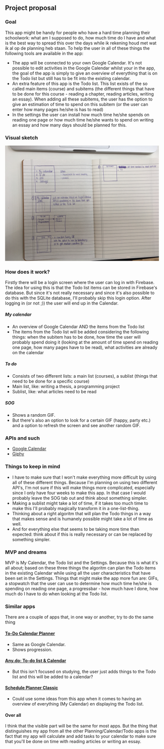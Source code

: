 ## Project proposal

### Goal
This app might be handy for people who have a hard time planning their schoolwork: what am I supposed to do, how much time do I have and what is the best way to spread this over the days while ik rekening houd met wat ik al op de planning heb staan. To help the user in all of these things the following tools are available in the app:
* The app will be connected to your own Google Calendar. It's not possible to edit activities in the Google Calendar whilst your in the app, the goal of the app is simply to give an overview of everything that is on the Todo list but still has to be fit into the existing calendar.
* An extra feature of this app is the Todo list. This list exists of the so called main items (course) and subitems (the different things that have to be done for this course - reading a chapter, reading articles, writing an essay). When adding all these subitems, the user has the option to give an estimation of time to spend on this subitem (or the user can enter how many pages he/she is has to read)
* In the settings the user can install how much time he/she spends on reading one page or how much time he/she wants to spend on writing an essay and how many days should be planned for this. 

### Visual sketch

![](docs/img/image.JPG)

### How does it work?
Firstly there will be a login screen where the user can log in with Firebase. The idea for using this is that the Todo list items can be stored in Firebase's database. But since it's not really necessary and since it's also possible to do this with the SQLite database, I'll probably skip this login option. After logging in (or not  ;)) the user will end up in the Calendar. 
##### My calendar
* An overview of Google Calendar AND the items from the Todo list
* The items from the Todo list will be added considering the following things: when the subitem has to be done, how time the user will probably spend doing it (looking at the amount of time spend on reading one page, how many pages have to be read), what activities are already on the calendar

##### To do
* Consists of two different lists: a main list (courses), a sublist (things that need to be done for a specific course)
* Main list, like: writing a thesis, a programming project
* Sublist, like: what articles need to be read

##### SOG
* Shows a random GIF.
* But there's also an option to look for a certain GIF (happy, party etc.) and a option to refresh the screen and see another random GIF.

### APIs and such
* [Google Calendar](https://developers.google.com/google-apps/calendar/quickstart/android)
* [Giphy](https://github.com/Giphy/GiphyAPI)

### Things to keep in mind
* I have to make sure that I won't make everything more difficult by using all of these different things. Because I'm planning on using two different API's, I'm not sure if this will make things more complicated, especially since I only have four weeks to make this app. In that case I would probably leave the SOG tab out and think about something simpler.
* Making a sublist might take a lot of time, if it takes too much time to make this I'll probably magically transform it in a one-list-thing.
* Thinking about a right algoritm that will plan the Todo things in a way that makes sense and is humanely possible might take a lot of time as well.
* And for everything else that seems to be taking more time than expected: think about if this is really necessary or can be replaced by something simpler.


### MVP and dreams
MVP is My Calendar, the Todo list and the Settings. Because this is what it's all about; based on these three things the algoritm can plan the Todo items in the existing Calendar while using all the user characteristics that have been set in the Settings. Things that might make the app more fun are: GIFs, a stopwatch that the user can use to determine how much time he/she is spending on reading one page, a progressbar - how much have I done, how much do I have to do when looking at the Todo list.

### Similar apps
There are a couple of apps that, in one way or another, try to do the same thing
#### [To-Do Calendar Planner](https://play.google.com/store/apps/details?id=com.timleg.egoTimerLight)
* Same as Google Calendar.
* Shows progression.
#### [Any.do: To-do list & Calendar](https://play.google.com/store/apps/details?id=com.anydo)
* But this isn't focused on studying, the user just adds things to the Todo list and this will be added to a calendar?
#### [Schedule Planner Classic](https://play.google.com/store/apps/details?id=com.intersog.android.schedule)
* Could use some ideas from this app when it comes to having an overview of everything (My Calendar) en displaying the Todo list.
#### Over all
I think that the visible part will be the same for most apps. But the thing that distinguishes my app from all the other Planning/Calendar/Todo apps is the fact that my app will calculate and add tasks to your calendar to make sure that you'll be done on time with reading articles or writing an essay. 
